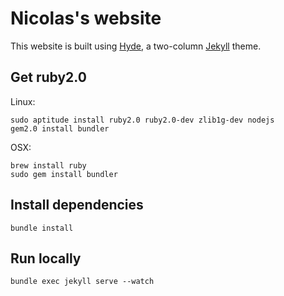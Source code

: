 # Nicolas's website

This website is built using [Hyde](https://github.com/poole/hyde), a two-column [Jekyll](http://jekyllrb.com) theme.

## Get ruby2.0

Linux:
```
sudo aptitude install ruby2.0 ruby2.0-dev zlib1g-dev nodejs
gem2.0 install bundler
```

OSX:
```
brew install ruby
sudo gem install bundler
```

## Install dependencies

`bundle install`

## Run locally

`bundle exec jekyll serve --watch`